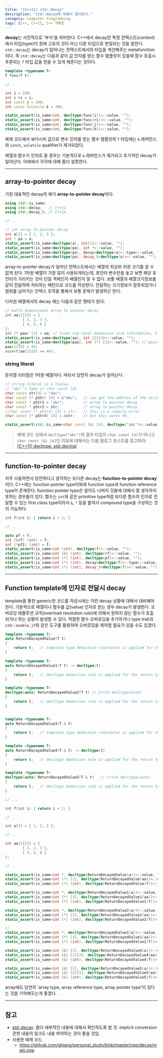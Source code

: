 ```yaml
---
title: "[C++11] std::decay"
description: "std::decay에 대해서 알아본다."
category: Computer Programming
tags: [C++, C++11, C++ TMP]
---
```


**decay**는 사전적으로 '부식'을 의미한다. C++에서 decay란 특정 컨텍스트(context)에서 타입(type)이 원래 고유의 것이 아닌 다른 타입으로 변질되는 것을 말한다. `std::decay`는 decay가 일어나는 컨텍스트에서의 타입을 계산해주는 metafunction이다. 즉 `std::decay`는 다음과 같이 값 인자를 받는 함수 템플릿이 있을때 함수 호출시 추론되는 `T` 타입 값을 얻을 수 있게 해준다는 것이다.

```cpp
template <typename T>
T func(T t);

// ...

int i = 100;
int & ri = i;
int const j = 200;
int const volatile k = 300;

static_assert(is_same<int, decltype(func(i))>::value, "");
static_assert(is_same<int, decltype(func(ri))>::value, "");
static_assert(is_same<int, decltype(func(j))>::value, "");
static_assert(is_same<int, decltype(func(k))>::value, "");
```

예제 코드에서 보다시피 값으로 변수 인자를 받는 함수 템플릿의 `T` 타입에는 `&` 레퍼런스와 `const`, `volatile` qualifier가 제거되었다.

배열과 함수가 인자로 올 경우는 기본적으로 `&` 레퍼런스가 제거되고 추가적인 decay가 일어난다. 아래에서 각각에 대해 좀더 설명한다.

---

## array-to-pointer decay

가장 대표적인 decay의 예가 **array-to-pointer decay**이다:

```cpp
using std::is_same;
using std::decay;   // C++11
using std::decay_t; // C++14

// ...

// int array to pointer decay
int a[3] = { 1, 2, 3 };
int * pa = a;
static_assert(is_same<decltype(a), int[3]>::value, "");
static_assert(is_same<decltype(pa), int *>::value, "");
static_assert(is_same<decltype(pa), decay<decltype(a)>::type>::value, "");
static_assert(is_same<decltype(pa), decay_t<decltype(a)>>::value, "");
```

array-to-pointer decay가 일어난 컨텍스트에서는 배열의 최상위 차원 크기를 알 수 없게 된다. 1차원 배열이 가장 많이 사용되게되는데, 포인터 변수만을 놓고 보면 해당 포인터가 가리키는 것이 단일 객체인지 배열인지 알 수 없다. 보통 배열과 배열크기정보를 같이 전달하여 처리하는 패턴으로 코드를 작성한다. 전달하는 크기정보가 잘못되었거나 범위를 넘어가는 인덱스 조작을 통해서 보통 문제가 발생하곤 한다.

다차원 배열에서의 decay 예는 다음과 같은 형태가 된다:

```cpp
// multi-dimensional array to pointer decay
int aa[2][3] = {
		{ 1, 2, 3 },
		{ 4, 5, 6 }
};
int (* paa) [3] = aa; // loses top-level dimension size information, 2.
static_assert(is_same<decltype(aa), int [2][3]>::value, "");
static_assert(is_same<decltype(paa), int (*) [3]>::value, ""); // pointer to 'int [3]'
paa[1][0] = 44;
assert(aa[1][0] == 44);
```

### string literal

문자열 리터럴은 1차원 배열이다. 따라서 당연히 decay가 일어난다.

```cpp
// string literal is a lvalue.
// "abc"'s type is char const [4].
char const str[4] = "abc";
char const (* pStr) [4] = &"abc";   // can get the address of the string.
char const * pStr1 = "abc";         // array to pointer decay
char const * pStr2 = str;           // array to pointer decay
//char const (* pStr3) [4] = str;   // this is a compile error
char const (* pStr4) [4] = &str;    // but this works OK.

static_assert(std::is_same<char const (&) [4], decltype("abc")>::value, "");
```

> 예제 코드 상에서 `decltype("abc")`의 결과 타입이 `char const [4]`가 아니고 `char const (&) [4]`인 이유에 대해서는 다음 블로그 포스트를 참고하라: [[C++11] decltype, std::declval](https://ghjang.github.io/computer%20programming/2015/10/15/cpp11-decltype-declval.html)

---

## function-to-pointer decay

자주 사용하면서 당연하다고 생각하는 또다른 decay는 **function-to-pointer decay**이다. C++에는 function pointer type이외에 function type과 function reference type이 존재한다. function pointer type은 알아도 나머지 것들에 대해서 잘 생각하지 못하는 경우들이 있다. 함수는 `int`와 같은 primitive type처럼 또다른 함수의 인자로 전달할 수 있는 first class type이라서 `&`, `*` 등을 붙여서 compound type을 구성하는 것이 가능하다.

```cpp
int f(int i) { return i + 1; }

// ...

auto pf = f;
int (&rf) (int) = f;
int (*pf1) (int) = f;
static_assert(is_same<int (int), decltype(f)>::value, "");                  // function type
static_assert(is_same<int (&) (int), decltype(rf)>::value, "");             // function reference type
static_assert(is_same<int (*) (int), decltype(pf)>::value, "");             // function pointer type
static_assert(is_same<int (*) (int), decay<decltype(f)>::type>::value, "");
static_assert(is_same<int (*) (int), decay_t<decltype(f)>>::value, "");
```

---

## Function template에 인자로 전달시 decay

template을 통한 generic한 코드를 작성시에는 이런 decay 상황에 대해서 대비해야한다. 기본적으로 배열이나 함수를 값(value) 인자로 받는 경우 decay가 발생한다. 오버로딩 레졸루션 규칙(overload resolution rule)에 의해서 원하지 않는 함수가 호출 되거나 하는 상황이 발생할 수 있다. 적절한 함수 오버로딩을 추가하거나 type trait과 `std::enable_if`와 같은 도구를 활용하여 오버로딩을 제어할 필요가 있을 수도 있겠다.

```cpp
template <typename T>
auto ReturnDecayedValue(T t)
{
    return t;   // template type deduction rule(auto) is applied for the return type.
}

template <typename T>
auto ReturnDecayedValue1(T t) -> decltype(t)
{
    return t;   // decltype deduction rule is applied for the return type.
}

template <typename T>
decltype(auto) ReturnDecayedValue2(T t) // C++14 decltype(auto)
{
    return t;   // decltype deduction rule is applied for the return type.
}


template <typename T>
auto ReturnDecayedValue3(T & t)
{
    return t;   // template type deduction rule(auto) is applied for the return type.
}

template <typename T>
auto ReturnDecayedValue4(T & t) -> decltype(t)
{
    return t;   // decltype deduction rule is applied for the return type.
}

template <typename T>
decltype(auto) ReturnDecayedValue5(T & t)   // C++14 decltype(auto)
{
    return t;   // decltype deduction rule is applied for the return type.
}

// ...

int f(int i) { return i + 1; }

// ...

int a[3] = { 1, 2, 3 };

// ...

int aa[2][3] = {
		{ 1, 2, 3 },
		{ 4, 5, 6 }
};

// ...

static_assert(is_same<int *, decltype(ReturnDecayedValue(a))>::value, "");
static_assert(is_same<int (*) [3], decltype(ReturnDecayedValue(aa))>::value, "");
static_assert(is_same<int (*) (int), decltype(ReturnDecayedValue(f))>::value, "");

static_assert(is_same<int *, decltype(ReturnDecayedValue1(a))>::value, "");
static_assert(is_same<int (*) [3], decltype(ReturnDecayedValue1(aa))>::value, "");
static_assert(is_same<int (*) (int), decltype(ReturnDecayedValue1(f))>::value, "");

static_assert(is_same<int *, decltype(ReturnDecayedValue2(a))>::value, "");
static_assert(is_same<int (*) [3], decltype(ReturnDecayedValue2(aa))>::value, "");
static_assert(is_same<int (*) (int), decltype(ReturnDecayedValue2(f))>::value, "");

//
static_assert(is_same<int *, decltype(ReturnDecayedValue1(a))>::value, "");
static_assert(is_same<int (*) [3], decltype(ReturnDecayedValue1(aa))>::value, "");
static_assert(is_same<int (*) (int), decltype(ReturnDecayedValue1(f))>::value, "");

static_assert(is_same<int (&) [3], decltype(ReturnDecayedValue4(a))>::value, "");       // reference to 'int [3]'
static_assert(is_same<int (&) [2][3], decltype(ReturnDecayedValue4(aa))>::value, "");   // reference to 'int [2][3]'
static_assert(is_same<int (&) (int), decltype(ReturnDecayedValue4(f))>::value, "");     // reference to 'int (int)'

static_assert(is_same<int (&) [3], decltype(ReturnDecayedValue5(a))>::value, "");       // reference to 'int [3]'
static_assert(is_same<int (&) [2][3], decltype(ReturnDecayedValue5(aa))>::value, "");   // reference to 'int [2][3]'
static_assert(is_same<int (&) (int), decltype(ReturnDecayedValue5(f))>::value, "");     // reference to 'int (int)'
```

array에도 당연히 'array type, array reference type, array pointer type'이 있다는 것을 기억해두는게 좋겠다.

---

## 참고

+ [std::decay](http://en.cppreference.com/w/cpp/types/decay): 좀더 세부적인 내용에 대해서 확인하도록 할 것. implicit conversion 관련 내용의 링크도 내용 파악하는 것이 좋을 것임.
+ 사용한 예제 코드
    - <https://github.com/ghjang/personal_study/blob/master/cpp/decay/main.cpp>
